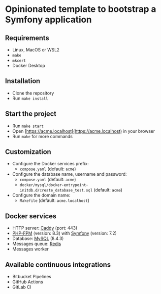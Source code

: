 # Opinionated template to bootstrap a Symfony application

## Requirements

* Linux, MacOS or WSL2
* `make`
* `mkcert`
* Docker Desktop

## Installation

* Clone the repository
* Run `make install`

## Start the project

* Run `make start`
* Open [https://acme.localhost](https://acme.localhost) in your browser
* Run `make` for more commands

## Customization

* Configure the Docker services prefix:
    * `compose.yaml` (default: `acme`)
* Configure the database name, username and password:
    * `compose.yaml` (default: `acme`)
    * `docker/mysql/docker-entrypoint-initdb.d/create_database_test.sql` (default: `acme`)
* Configure the domain name:
    * `Makefile` (default: `acme.localhost`)

## Docker services

* HTTP server: [Caddy](https://caddyserver.com/) (port: 443)
* [PHP-FPM](https://www.php.net/) (version: 8.3) with [Symfony](https://symfony.com/) (version: 7.2)
* Database: [MySQL](https://www.mysql.com/) (8.4.3)
* Messages queue: [Redis](https://redis.io/)
* Messages worker

## Available continuous integrations

* Bitbucket Pipelines
* GitHub Actions
* GitLab CI
